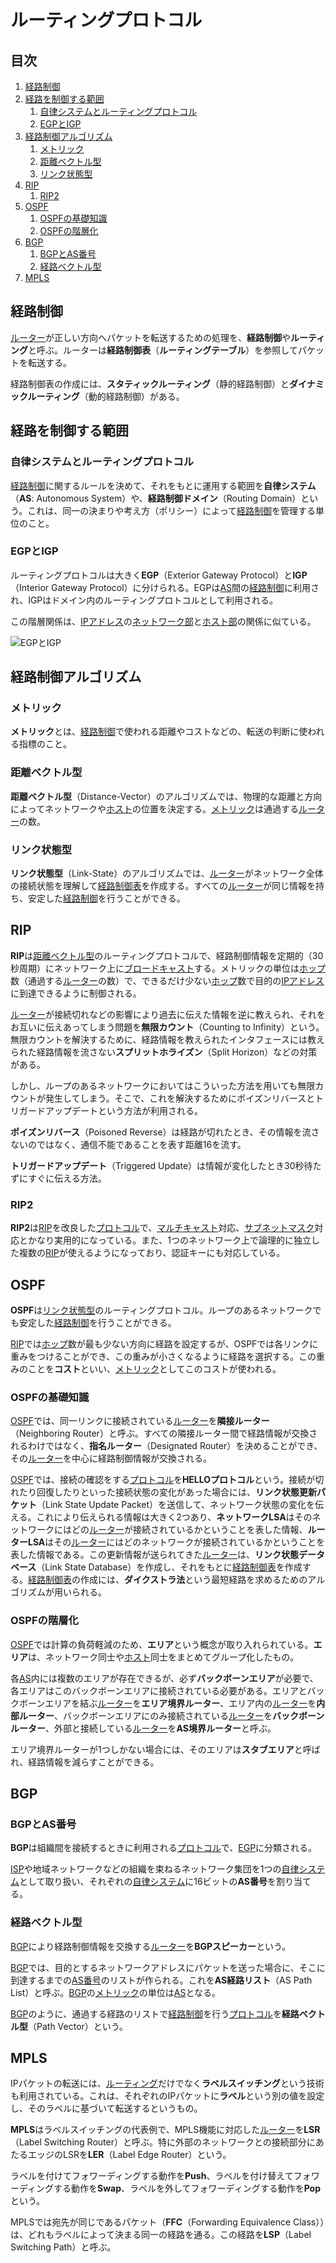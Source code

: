# ルーティングプロトコル


## 目次

1. [経路制御](#経路制御)
1. [経路を制御する範囲](#経路を制御する範囲)
	1. [自律システムとルーティングプロトコル](#自律システムとルーティングプロトコル)
	1. [EGPとIGP](#egpとigp)
1. [経路制御アルゴリズム](#経路制御アルゴリズム)
	1. [メトリック](#メトリック)
	1. [距離ベクトル型](#距離ベクトル型)
	1. [リンク状態型](#リンク状態型)
1. [RIP](#rip)
	1. [RIP2](#rip2)
1. [OSPF](#ospf)
	1. [OSPFの基礎知識](#ospfの基礎知識)
	1. [OSPFの階層化](#ospfの階層化)
1. [BGP](#bgp)
	1. [BGPとAS番号](#bgpとas番号)
	1. [経路ベクトル型](#経路ベクトル型)
1. [MPLS](#mpls)


## 経路制御

[ルーター](./01_basic_knowledge_of_network.ja.md#ルーター)が正しい方向へパケットを転送するための処理を、**経路制御**や**ルーティング**と呼ぶ。ルーターは**経路制御表**（**ルーティングテーブル**）を参照してパケットを転送する。

経路制御表の作成には、**スタティックルーティング**（静的経路制御）と**ダイナミックルーティング**（動的経路制御）がある。


## 経路を制御する範囲

### 自律システムとルーティングプロトコル

[経路制御](#経路制御)に関するルールを決めて、それをもとに運用する範囲を**自律システム**（**AS**: Autonomous System）や、**経路制御ドメイン**（Routing Domain）という。これは、同一の決まりや考え方（ポリシー）によって[経路制御](#経路制御)を管理する単位のこと。

### EGPとIGP

ルーティングプロトコルは大きく**EGP**（Exterior Gateway Protocol）と**IGP**（Interior Gateway Protocol）に分けられる。EGPは[AS](#自律システムとルーティングプロトコル)間の[経路制御](#経路制御)に利用され、IGPはドメイン内のルーティングプロトコルとして利用される。

この階層関係は、[IPアドレス](./07_internet_layer.ja.md#ipアドレス)の[ネットワーク部](./07_internet_layer.ja.md#ipアドレス)と[ホスト部](./07_internet_layer.ja.md#ipアドレス)の関係に似ている。

![EGPとIGP](../images/egp_igp.ja.jpg)


## 経路制御アルゴリズム

### メトリック

**メトリック**とは、[経路制御](#経路制御)で使われる距離やコストなどの、転送の判断に使われる指標のこと。

### 距離ベクトル型

**距離ベクトル型**（Distance-Vector）のアルゴリズムでは、物理的な距離と方向によってネットワークや[ホスト](./07_internet_layer.ja.md#ホストとルーターとノード)の位置を決定する。[メトリック](#メトリック)は通過する[ルーター](./01_basic_knowledge_of_network.ja.md#ルーター)の数。

### リンク状態型

**リンク状態型**（Link-State）のアルゴリズムでは、[ルーター](./01_basic_knowledge_of_network.ja.md#ルーター)がネットワーク全体の接続状態を理解して[経路制御表](./07_internet_layer.ja.md#ipアドレスと経路制御)を作成する。すべての[ルーター](./01_basic_knowledge_of_network.ja.md#ルーター)が同じ情報を持ち、安定した[経路制御](#経路制御)を行うことができる。


## RIP

**RIP**は[距離ベクトル型](#距離ベクトル型)のルーティングプロトコルで、経路制御情報を定期的（30秒周期）にネットワーク上に[ブロードキャスト](./01_basic_knowledge_of_network.ja.md#通信相手の数による通信方式の分類)する。メトリックの単位は[ホップ](./07_internet_layer.ja.md#経路制御)数（通過する[ルーター](./01_basic_knowledge_of_network.ja.md#ルーター)の数）で、できるだけ少ない[ホップ](./07_internet_layer.ja.md#経路制御)数で目的の[IPアドレス](./07_internet_layer.ja.md#ipアドレス)に到達できるように制御される。

[ルーター](./01_basic_knowledge_of_network.ja.md#ルーター)が接続切れなどの影響により過去に伝えた情報を逆に教えられ、それをお互いに伝えあってしまう問題を**無限カウント**（Counting to Infinity）という。無限カウントを解決するために、経路情報を教えられたインタフェースには教えられた経路情報を流さない**スプリットホライズン**（Split Horizon）などの対策がある。

しかし、ループのあるネットワークにおいてはこういった方法を用いても無限カウントが発生してしまう。そこで、これを解決するためにポイズンリバースとトリガードアップデートという方法が利用される。

**ポイズンリバース**（Poisoned Reverse）は経路が切れたとき、その情報を流さないのではなく、通信不能であることを表す距離16を流す。

**トリガードアップデート**（Triggered Update）は情報が変化したとき30秒待たずにすぐに伝える方法。

### RIP2

**RIP2**は[RIP](#rip)を改良した[プロトコル](./01_basic_knowledge_of_network.ja.md#プロトコル)で、[マルチキャスト](./07_internet_layer.ja.md#ipマルチキャスト)対応、[サブネットマスク](./07_internet_layer.ja.md#サブネットマスク)対応とかなり実用的になっている。また、1つのネットワーク上で論理的に独立した複数の[RIP](#rip)が使えるようになっており、認証キーにも対応している。


## OSPF

**OSPF**は[リンク状態型](#リンク状態型)のルーティングプロトコル。ループのあるネットワークでも安定した[経路制御](#経路制御)を行うことができる。

[RIP](#rip)では[ホップ](./07_internet_layer.ja.md#経路制御)数が最も少ない方向に経路を設定するが、OSPFでは各リンクに重みをつけることができ、この重みが小さくなるように経路を選択する。この重みのことを**コスト**といい、[メトリック](#メトリクス)としてこのコストが使われる。

### OSPFの基礎知識

[OSPF](#ospf)では、同一リンクに接続されている[ルーター](./01_basic_knowledge_of_network.ja.md#ルーター)を**隣接ルーター**（Neighboring Router）と呼ぶ。すべての隣接ルーター間で経路情報が交換されるわけではなく、**指名ルーター**（Designated Router）を決めることができ、その[ルーター](./01_basic_knowledge_of_network.ja.md#ルーター)を中心に経路制御情報が交換される。

[OSPF](#ospf)では、接続の確認をする[プロトコル](./01_basic_knowledge_of_network.ja.md#プロトコル)を**HELLOプロトコル**という。接続が切れたり回復したりといった接続状態の変化があった場合には、**リンク状態更新パケット**（Link State Update Packet）を送信して、ネットワーク状態の変化を伝える。これにより伝えられる情報は大きく2つあり、**ネットワークLSA**はそのネットワークにはどの[ルーター](./01_basic_knowledge_of_network.ja.md#ルーター)が接続されているかということを表した情報、**ルーターLSA**はその[ルーター](./01_basic_knowledge_of_network.ja.md#ルーター)にはどのネットワークが接続されているかということを表した情報である。この更新情報が送られてきた[ルーター](./01_basic_knowledge_of_network.ja.md#ルーター)は、**リンク状態データベース**（Link State Database）を作成し、それをもとに[経路制御表](./07_internet_layer.ja.md#ipアドレスと経路制御)を作成する。[経路制御表](./07_internet_layer.ja.md#ipアドレスと経路制御)の作成には、**ダイクストラ法**という最短経路を求めるためのアルゴリズムが用いられる。

### OSPFの階層化

[OSPF](#ospf)では計算の負荷軽減のため、**エリア**という概念が取り入れられている。**エリア**は、ネットワーク同士や[ホスト](./07_internet_layer.ja.md#ホストとルーターとノード)同士をまとめてグループ化したもの。

各[AS](#自律システムとルーティングプロトコル)内には複数のエリアが存在できるが、必ず**バックボーンエリア**が必要で、各エリアはこのバックボーンエリアに接続されている必要がある。エリアとバックボーンエリアを結ぶ[ルーター](./01_basic_knowledge_of_network.ja.md#ルーター)を**エリア境界ルーター**、エリア内の[ルーター](./01_basic_knowledge_of_network.ja.md#ルーター)を**内部ルーター**、バックボーンエリアにのみ接続されている[ルーター](./01_basic_knowledge_of_network.ja.md#ルーター)を**バックボーンルーター**、外部と接続している[ルーター](./01_basic_knowledge_of_network.ja.md#ルーター)を**AS境界ルーター**と呼ぶ。

エリア境界ルーターが1つしかない場合には、そのエリアは**スタブエリア**と呼ばれ、経路情報を減らすことができる。


## BGP

### BGPとAS番号

**BGP**は組織間を接続するときに利用される[プロトコル](./01_basic_knowledge_of_network.ja.md#プロトコル)で、[EGP](#egpとigp)に分類される。

[ISP](./02_history_of_the_internet.ja.md#商用インターネットサービスの開始)や地域ネットワークなどの組織を束ねるネットワーク集団を1つの[自律システム](#自律システムとルーティングプロトコル)として取り扱い、それぞれの[自律システム](#自律システムとルーティングプロトコル)に16ビットの**AS番号**を割り当てる。

### 経路ベクトル型

[BGP](#bgpとas番号)により経路制御情報を交換する[ルーター](./01_basic_knowledge_of_network.ja.md#ルーター)を**BGPスピーカー**という。

[BGP](#bgpとas番号)では、目的とするネットワークアドレスにパケットを送った場合に、そこに到達するまでの[AS番号](#bgpとas番号)のリストが作られる。これを**AS経路リスト**（AS Path List）と呼ぶ。[BGP](#bgpとas番号)の[メトリック](メトリック)の単位は[AS](#自律システムとルーティングプロトコル)となる。

[BGP](#bgpとas番号)のように、通過する経路のリストで[経路制御](#経路制御)を行う[プロトコル](./01_basic_knowledge_of_network.ja.md#プロトコル)を**経路ベクトル型**（Path Vector）という。


## MPLS

IPパケットの転送には、[ルーティング](./07_internet_layer.ja.md#ルーティング)だけでなく**ラベルスイッチング**という技術も利用されている。これは、それぞれのIPパケットに**ラベル**という別の値を設定し、そのラベルに基づいて転送するというもの。

**MPLS**はラベルスイッチングの代表例で、MPLS機能に対応した[ルーター](./01_basic_knowledge_of_network.ja.md#ルーター)を**LSR**（Label Switching Router）と呼ぶ。特に外部のネットワークとの接続部分にあたるエッジのLSRを**LER**（Label Edge Router）という。

ラベルを付けてフォワーディングする動作を**Push**、ラベルを付け替えてフォワーディングする動作を**Swap**、ラベルを外してフォワーディングする動作を**Pop**という。

MPLSでは宛先が同じであるパケット（**FFC**（Forwarding Equivalence Class））は、どれもラベルによって決まる同一の経路を通る。この経路を**LSP**（Label Switching Path）と呼ぶ。
